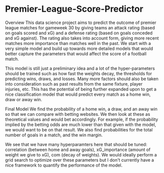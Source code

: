 # Premier-League-Score-Predictor

Overview
This data science project aims to predict the outcome of premier league matches for gameweek 30 by giving teams an attack rating (based on goals scored and xG) and a defense rating (based on goals conceded and xG against). The rating also takes into account form, giving more recent matches more importance than matches well in the past. We start with a very simple model and build up towards more detailed models that would better capture the parameters that would affect the score of a football match.

This model is still just a preliminary idea and a lot of the hyper-parameters should be trained such as how fast the weights decay, the thresholds for predicting wins, draws, and losses. Many more factors should also be taken into consideration such as past results from the same fixture, player injuries, etc. This has the potential of being further expanded upon to get a nice classification model that would predict every match as a home win, draw or away win.

Final Model
We find the probability of a home win, a draw, and an away win so that we can compare with betting websites. We then look at these as theoretical values and would bet accordingly. For example, if the probability implied by the betting odds are much lower than that given with the model, we would want to be on that result. We also find probabilities for the total number of goals in a match, and the win margin.

We see that we have many hyperparamters here that should be tuned: correlation (between home and away goals), xG_importance (amount of weight we give to xG), com (decay of weights). We would ideally perform a grid search to optimize over these parameters but I don't currently have a nice framework to quantify the performance of the model.
